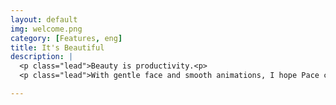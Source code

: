 ```yaml
---
layout: default
img: welcome.png
category: [Features, eng]
title: It's Beautiful
description: |
  <p class="lead">Beauty is productivity.<p>
  <p class="lead">With gentle face and smooth animations, I hope Pace can be a product delights you.</p>

---
```

